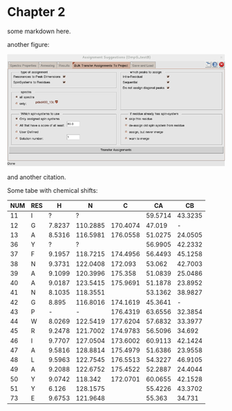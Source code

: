 Chapter 2
=======

some markdown here.

another figure:

![some gui \label{gui}](../chapter2/figures/assignmentTransferTab.png)

and another citation.

Some tabe with chemical shifts:

| NUM | RES | H      | N        | C        | CA      | CB      |
|-----|-----|--------|----------|----------|---------|---------|
| 11  | I   | ?      | ?        |          | 59.5714 | 43.3235 |
| 12  | G   | 7.8237 | 110.2885 | 170.4074 | 47.019  | -       |
| 13  | A   | 8.5316 | 116.5981 | 176.0558 | 51.0275 | 24.0505 |
| 36  | Y   | ?      | ?        |          | 56.9905 | 42.2332 |
| 37  | F   | 9.1957 | 118.7215 | 174.4956 | 56.4493 | 45.1258 |
| 38  | N   | 9.3731 | 122.0408 | 172.093  | 53.062  | 42.7003 |
| 39  | A   | 9.1099 | 120.3996 | 175.358  | 51.0839 | 25.0486 |
| 40  | A   | 9.0187 | 123.5415 | 175.9691 | 51.1878 | 23.8952 |
| 41  | N   | 8.1035 | 118.3551 |          | 53.1362 | 38.9827 |
| 42  | G   | 8.895  | 116.8016 | 174.1619 | 45.3641 | -       |
| 43  | P   | -      | -        | 176.4319 | 63.6556 | 32.3854 |
| 44  | W   | 8.0269 | 122.5419 | 177.6204 | 57.6832 | 33.3977 |
| 45  | R   | 9.2478 | 121.7002 | 174.9783 | 56.5096 | 34.692  |
| 46  | I   | 9.7707 | 127.0504 | 173.6002 | 60.9113 | 42.1424 |
| 47  | A   | 9.5816 | 128.8814 | 175.4979 | 51.6386 | 23.9558 |
| 48  | L   | 9.5963 | 122.7545 | 176.5513 | 54.3227 | 46.9105 |
| 49  | A   | 9.2088 | 122.6752 | 175.4522 | 52.2887 | 24.4044 |
| 50  | Y   | 9.0742 | 118.342  | 172.0701 | 60.0655 | 42.1528 |
| 51  | Y   | 6.126  | 128.1575 |          | 55.4226 | 43.3702 |
| 73  | E   | 9.6753 | 121.9648 |          | 55.363  | 34.731  |



